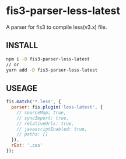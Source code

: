 # fis3-parser-less-latest

A parser for fis3 to compile less(v3.x) file.

## INSTALL

```bash
npm i -D fis3-parser-less-latest
// or
yarn add -D fis3-parser-less-latest
```

## USEAGE

```js
fis.match('*.less', {
  parser: fis.plugin('less-latest', {
    // sourceMap: true,
    // syncImport: true,
    // relativeUrls: true,
    // javascriptEnabled: true,
    // paths: []
  }),
  rExt: '.css'
});
```
